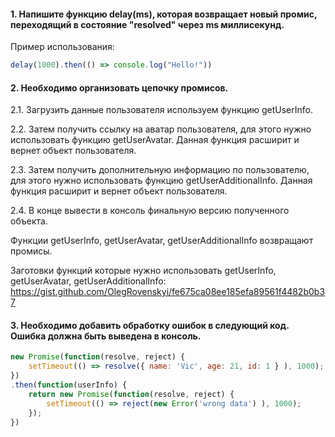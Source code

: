 #### 1. Напишите функцию delay(ms), которая возвращает новый промис, переходящий в состояние "resolved" через ms миллисекунд.
Пример использования:

```javascript
delay(1000).then(() => console.log("Hello!"))
```

#### 2. Необходимо организовать цепочку промисов.
2.1. Загрузить данные пользователя используем функцию getUserInfo. 

2.2. Затем получить ссылку на аватар пользователя, для этого нужно использовать функцию getUserAvatar. Данная функция расширит и вернет объект пользователя.

2.3. Затем получить дополнительную информацию по пользователю, для этого нужно использовать функцию getUserAdditionalInfo. Данная функция расширит и вернет объект пользователя.

2.4. В конце вывести в консоль финальную версию полученного объекта.

Функции getUserInfo, getUserAvatar, getUserAdditionalInfo возвращают промисы.

Заготовки функций которые нужно использовать getUserInfo, getUserAvatar, getUserAdditionalInfo:
https://gist.github.com/OlegRovenskyi/fe675ca08ee185efa89561f4482b0b37

#### 3. Необходимо добавить обработку ошибок в следующий код. Ошибка должна быть выведена в консоль.

```javascript
new Promise(function(resolve, reject) {
    setTimeout(() => resolve({ name: 'Vic', age: 21, id: 1 } ), 1000);
})
.then(function(userInfo) {
    return new Promise(function(resolve, reject) {
        setTimeout(() => reject(new Error('wrong data') ), 1000);
    });
})
```
